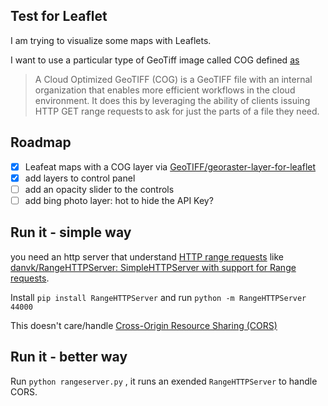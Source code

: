 ## Test for Leaflet

I am trying to visualize some maps with Leaflets.

I want to use a particular type of GeoTiff image called COG defined [as](https://www.usgs.gov/faqs/what-are-cloud-optimized-geotiffs-cogs) 

> A Cloud Optimized GeoTIFF (COG) is a GeoTIFF file with an internal organization that enables more efficient workflows in the cloud environment.  It does this by leveraging the ability of clients issuing ​HTTP GET range requests to ask for just the parts of a file they need.

## Roadmap 

- [x] Leafeat maps with a COG layer via [GeoTIFF/georaster-layer-for-leaflet](https://github.com/GeoTIFF/georaster-layer-for-leaflet/)
- [x] add layers to control panel
- [ ] add an opacity slider to the controls
- [ ] add bing photo layer: hot to hide the API Key?

## Run it - simple way 

you need an http server that understand [HTTP range requests](https://developer.mozilla.org/en-US/docs/Web/HTTP/Range_requests) like [danvk/RangeHTTPServer: SimpleHTTPServer with support for Range requests](https://github.com/danvk/RangeHTTPServer/).

Install `pip install RangeHTTPServer` and run `python -m RangeHTTPServer 44000`

This doesn't care/handle [Cross-Origin Resource Sharing (CORS)](https://developer.mozilla.org/en-US/docs/Web/HTTP/CORS)

## Run it - better way 

Run `python rangeserver.py` , it runs an exended `RangeHTTPServer` to handle CORS.
